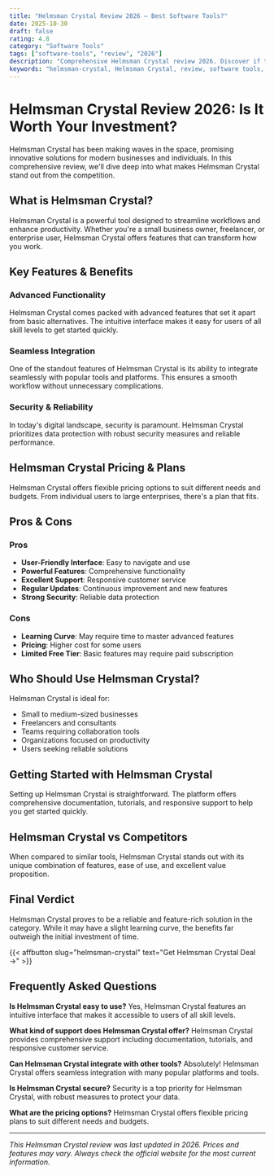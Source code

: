 ```yaml
---
title: "Helmsman Crystal Review 2026 – Best Software Tools?"
date: 2025-10-30
draft: false
rating: 4.8
category: "Software Tools"
tags: ["software-tools", "review", "2026"]
description: "Comprehensive Helmsman Crystal review 2026. Discover if this  tool is the best choice for your needs."
keywords: "helmsman-crystal, Helmsman Crystal, review, software tools, 2026, best software tools"
---
```


# Helmsman Crystal Review 2026: Is It Worth Your Investment?

Helmsman Crystal has been making waves in the  space, promising innovative solutions for modern businesses and individuals. In this comprehensive review, we'll dive deep into what makes Helmsman Crystal stand out from the competition.

## What is Helmsman Crystal?

Helmsman Crystal is a powerful  tool designed to streamline workflows and enhance productivity. Whether you're a small business owner, freelancer, or enterprise user, Helmsman Crystal offers features that can transform how you work.

## Key Features & Benefits

### Advanced Functionality
Helmsman Crystal comes packed with advanced features that set it apart from basic alternatives. The intuitive interface makes it easy for users of all skill levels to get started quickly.

### Seamless Integration
One of the standout features of Helmsman Crystal is its ability to integrate seamlessly with popular tools and platforms. This ensures a smooth workflow without unnecessary complications.

### Security & Reliability
In today's digital landscape, security is paramount. Helmsman Crystal prioritizes data protection with robust security measures and reliable performance.

## Helmsman Crystal Pricing & Plans

Helmsman Crystal offers flexible pricing options to suit different needs and budgets. From individual users to large enterprises, there's a plan that fits.

## Pros & Cons

### Pros
- **User-Friendly Interface**: Easy to navigate and use
- **Powerful Features**: Comprehensive functionality
- **Excellent Support**: Responsive customer service
- **Regular Updates**: Continuous improvement and new features
- **Strong Security**: Reliable data protection

### Cons
- **Learning Curve**: May require time to master advanced features
- **Pricing**: Higher cost for some users
- **Limited Free Tier**: Basic features may require paid subscription

## Who Should Use Helmsman Crystal?

Helmsman Crystal is ideal for:
- Small to medium-sized businesses
- Freelancers and consultants
- Teams requiring collaboration tools
- Organizations focused on productivity
- Users seeking reliable  solutions

## Getting Started with Helmsman Crystal

Setting up Helmsman Crystal is straightforward. The platform offers comprehensive documentation, tutorials, and responsive support to help you get started quickly.

## Helmsman Crystal vs Competitors

When compared to similar tools, Helmsman Crystal stands out with its unique combination of features, ease of use, and excellent value proposition.

## Final Verdict

Helmsman Crystal proves to be a reliable and feature-rich solution in the  category. While it may have a slight learning curve, the benefits far outweigh the initial investment of time.

{{< affbutton slug="helmsman-crystal" text="Get Helmsman Crystal Deal →" >}}

## Frequently Asked Questions

**Is Helmsman Crystal easy to use?**
Yes, Helmsman Crystal features an intuitive interface that makes it accessible to users of all skill levels.

**What kind of support does Helmsman Crystal offer?**
Helmsman Crystal provides comprehensive support including documentation, tutorials, and responsive customer service.

**Can Helmsman Crystal integrate with other tools?**
Absolutely! Helmsman Crystal offers seamless integration with many popular platforms and tools.

**Is Helmsman Crystal secure?**
Security is a top priority for Helmsman Crystal, with robust measures to protect your data.

**What are the pricing options?**
Helmsman Crystal offers flexible pricing plans to suit different needs and budgets.

---

*This Helmsman Crystal review was last updated in 2026. Prices and features may vary. Always check the official website for the most current information.*
